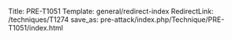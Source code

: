 Title: PRE-T1051
Template: general/redirect-index
RedirectLink: /techniques/T1274
save_as: pre-attack/index.php/Technique/PRE-T1051/index.html